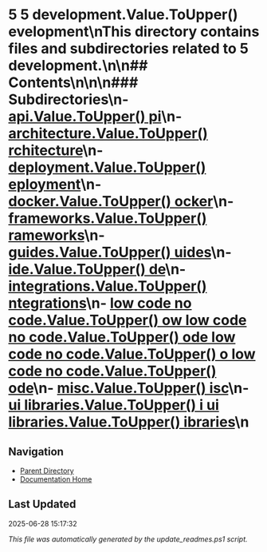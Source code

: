﻿# 5  5 development.Value.ToUpper() evelopment\nThis directory contains files and subdirectories related to 5 development.\n\n## Contents\n<!-- toc -->\n\n### Subdirectories\n- [api.Value.ToUpper() pi](./api/)\n- [architecture.Value.ToUpper() rchitecture](./architecture/)\n- [deployment.Value.ToUpper() eployment](./deployment/)\n- [docker.Value.ToUpper() ocker](./docker/)\n- [frameworks.Value.ToUpper() rameworks](./frameworks/)\n- [guides.Value.ToUpper() uides](./guides/)\n- [ide.Value.ToUpper() de](./ide/)\n- [integrations.Value.ToUpper() ntegrations](./integrations/)\n- [low code no code.Value.ToUpper() ow  low code no code.Value.ToUpper() ode  low code no code.Value.ToUpper() o  low code no code.Value.ToUpper() ode](./low_code_no_code/)\n- [misc.Value.ToUpper() isc](./misc/)\n- [ui libraries.Value.ToUpper() i  ui libraries.Value.ToUpper() ibraries](./ui_libraries/)\n
## Navigation

- [Parent Directory](../)
- [Documentation Home](../../)

## Last Updated

2025-06-28 15:17:32

*This file was automatically generated by the update_readmes.ps1 script.*